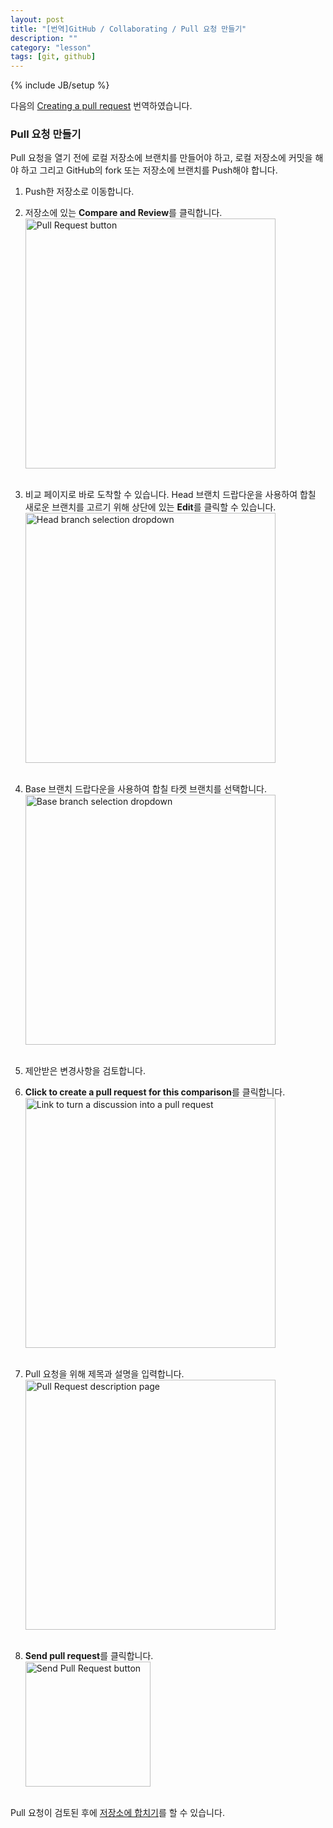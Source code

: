 ```yaml
---
layout: post
title: "[번역]GitHub / Collaborating / Pull 요청 만들기"
description: ""
category: "lesson"
tags: [git, github]
---
```

{% include JB/setup %}

다음의 [Creating a pull request](https://help.github.com/articles/creating-a-pull-request) 번역하였습니다.

### Pull 요청 만들기

Pull 요청을 열기 전에 로컬 저장소에 브랜치를 만들어야 하고, 로컬 저장소에 커밋을 해야 하고 그리고 GitHub의 fork 또는 저장소에 브랜치를 Push해야 합니다.

1. Push한 저장소로 이동합니다.

2. 저장소에 있는 **Compare and Review**를 클릭합니다.<br/><img src="https://github-images.s3.amazonaws.com/help/pull-request-start-review-button.png" alt="Pull Request button" style="width: 400px;"/><br /><br />

3. 비교 페이지로 바로 도착할 수 있습니다. Head 브랜치 드랍다운을 사용하여 합칠 새로운 브랜치를 고르기 위해 상단에 있는 **Edit**를 클릭할 수 있습니다.<br/><img src="https://github-images.s3.amazonaws.com/help/pullrequest-headbranch.png" alt="Head branch selection dropdown" style="width: 400px;"/><br/><br/>

4. Base 브랜치 드랍다운을 사용하여 합칠 타켓 브랜치를 선택합니다.<br/><img src="https://github-images.s3.amazonaws.com/help/pullrequest-basebranch.png" alt="Base branch selection dropdown" style="width: 400px;"/><br/><br/>

5. 제안받은 변경사항을 검토합니다.

6. **Click to create a pull request for this comparison**를 클릭합니다.<br/><img src="https://github-images.s3.amazonaws.com/help/pull-request-click-to-create.png" alt="Link to turn a discussion into a pull request" style="width: 400px;"/><br/><br/>

7. Pull 요청을 위해 제목과 설명을 입력합니다.<br/><img src="https://github-images.s3.amazonaws.com/help/pullrequest-description.png" alt="Pull Request description page" style="width: 400px;"/><br/><br/>

8. **Send pull request**를 클릭합니다.<br/><img src="https://github-images.s3.amazonaws.com/help/pullrequest-send.png" alt="Send Pull Request button" style="width:200px;"/><br/><br/>

Pull 요청이 검토된 후에 [저장소에 합치기](http://minsone.github.io/lesson/2013/12/23/github-Merging-a-Pull-Request/)를 할 수 있습니다.



[Pull Request button img]: https://github-images.s3.amazonaws.com/help/pull-request-start-review-button.png
[Head branch selection dropdown img]: https://github-images.s3.amazonaws.com/help/pullrequest-headbranch.png
[Base branch selection dropdown img]: https://github-images.s3.amazonaws.com/help/pullrequest-basebranch.png
[Link to turn a discussion into a pull request img]: https://github-images.s3.amazonaws.com/help/pull-request-click-to-create.png
[Pull Request description page img]: https://github-images.s3.amazonaws.com/help/pullrequest-description.png
[Send Pull Request button img]: https://github-images.s3.amazonaws.com/help/pullrequest-send.png